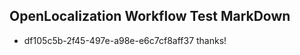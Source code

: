 ## OpenLocalization Workflow Test MarkDown
* df105c5b-2f45-497e-a98e-e6c7cf8aff37 
thanks!<!--HONumber=Mar16_HO2-->
